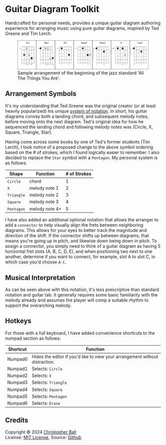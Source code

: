 # Guitar Diagram Toolkit
Handcrafted for personal needs, provides a unique guitar diagram authoring experience for arranging music using pure guitar diagrams, inspired by Ted Greene and Tim Lerch.

<figure>
  <img
  src="images/arrangementSample.png"
  alt="Personal arrangement of the beginning portion of 'All The Things You Are'">
  <figcaption>Sample arrangement of the beginning of the jazz standard 'All The Things You Are'.</figcaption>
</figure>

## Arrangement Symbols

It's my understanding that Ted Greene was the original creator (or at least heavily popularized) his unique <a href="https://www.tedgreene.com/images/lessons/students/paulvachon/howtoreadtedgreenechorddiagrams.pdf" target="_blank">system of notation</a>.  In short, his guitar diagrams convey both a landing chord, and subsequent melody notes, before moving onto the next diagram.  Ted's original idea for how he sequenced the landing chord and following melody notes was (Circle, X, Square, Triangle, Star).

Having come across some books by one of Ted's former students (Tim Lerch), I took notice of a proposed change to the above symbol ordering based on the # of strokes, which I found logically easier to remember.  I also decided to replace the `Star` symbol with a `Pentagon`.  My personal system is as follows:

| Shape      | Function       | # of Strokes |
| ---------- | -------------- | ------------ |
| `Circle`   | chord          | 1            |
| `X`        | melody note 1  | 2            |
| `Triangle` | melody note 2  | 3            |
| `Square`   | melody note 3  | 4            |
| `Pentagon` | melody note 4+ | 5            |

I have also added an additional optional notation that allows the arranger to add a `connector` to help visually align the frets between neighboring diagrams.  This allows for your eyes to better track the magnitude and direction of the shift.  If the connector shifts up between diagrams, that means you're going up in pitch, and likewise down being down in pitch.  To assign a connector, you simply need to think of a guitar diagram as having 5 horizontal fret slots (A, B, C, D, E), and when positioning two next to one another, determine if you want to connect, for example, slot A to slot C, in which case you'd choose `A-C`.

## Musical Interpretation

As can be seen above with this notation, it's less prescriptive than standard notation and guitar tab.  It generally requires some basic familiarity with the melody already and assumes the player will comp a suitable rhythm to support the overarching melody.

## Hotkeys

For those with a full keyboard, I have added convenience shortcuts to the numpad section as follows:

| Shortcut | Function                                                                     |
| -------- | ---------------------------------------------------------------------------- |
| Numpad0  | Hides the editor if you'd like to view your arrangement without distraction. |
| Numpad1  | Selects: `Circle`                                                            |
| Numpad2  | Selects: `X`                                                                 |
| Numpad3  | Selects: `Triangle`                                                          |
| Numpad4  | Selects: `Square`                                                            |
| Numpad5  | Selects: `Pentagon`                                                          |
| Numpad6  | Selects: `Erase`                                                             |

## Credits
Copyright © 2024 <a href="https://github.com/christopherball" target="_blank">Christopher Ball</a><br />
License: <a href="https://github.com/christopherball/guitarDiagramToolkit/blob/main/LICENSE">MIT License</a>, Source: <a href="https://github.com/christopherball/guitarDiagramToolkit">Github</a><br />